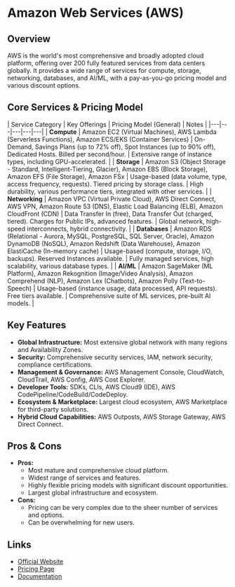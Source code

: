 # Amazon Web Services (AWS)

## Overview
AWS is the world's most comprehensive and broadly adopted cloud platform, offering over 200 fully featured services from data centers globally. It provides a wide range of services for compute, storage, networking, databases, and AI/ML, with a pay-as-you-go pricing model and various discount options.

## Core Services & Pricing Model
| Service Category | Key Offerings | Pricing Model (General) | Notes |
|---|---|---|---|---|
| **Compute** | Amazon EC2 (Virtual Machines), AWS Lambda (Serverless Functions), Amazon ECS/EKS (Container Services) | On-Demand, Savings Plans (up to 72% off), Spot Instances (up to 90% off), Dedicated Hosts. Billed per second/hour. | Extensive range of instance types, including GPU-accelerated. |
| **Storage** | Amazon S3 (Object Storage - Standard, Intelligent-Tiering, Glacier), Amazon EBS (Block Storage), Amazon EFS (File Storage), Amazon FSx | Usage-based (data volume, type, access frequency, requests). Tiered pricing by storage class. | High durability, various performance tiers, integrated with other services. |
| **Networking** | Amazon VPC (Virtual Private Cloud), AWS Direct Connect, AWS VPN, Amazon Route 53 (DNS), Elastic Load Balancing (ELB), Amazon CloudFront (CDN) | Data Transfer In (free), Data Transfer Out (charged, tiered). Charges for Public IPs, advanced features. | Global network, high-speed interconnects, hybrid connectivity. |
| **Databases** | Amazon RDS (Relational - Aurora, MySQL, PostgreSQL, SQL Server, Oracle), Amazon DynamoDB (NoSQL), Amazon Redshift (Data Warehouse), Amazon ElastiCache (In-memory cache) | Usage-based (compute, storage, I/O, backups). Reserved Instances available. | Fully managed services, high scalability, various database types. |
| **AI/ML** | Amazon SageMaker (ML Platform), Amazon Rekognition (Image/Video Analysis), Amazon Comprehend (NLP), Amazon Lex (Chatbots), Amazon Polly (Text-to-Speech) | Usage-based (instance usage, data processed, API requests). Free tiers available. | Comprehensive suite of ML services, pre-built AI models. |

## Key Features
*   **Global Infrastructure:** Most extensive global network with many regions and Availability Zones.
*   **Security:** Comprehensive security services, IAM, network security, compliance certifications.
*   **Management & Governance:** AWS Management Console, CloudWatch, CloudTrail, AWS Config, AWS Cost Explorer.
*   **Developer Tools:** SDKs, CLIs, AWS Cloud9 (IDE), AWS CodePipeline/CodeBuild/CodeDeploy.
*   **Ecosystem & Marketplace:** Largest cloud ecosystem, AWS Marketplace for third-party solutions.
*   **Hybrid Cloud Capabilities:** AWS Outposts, AWS Storage Gateway, AWS Direct Connect.

## Pros & Cons
*   **Pros:**
    *   Most mature and comprehensive cloud platform.
    *   Widest range of services and features.
    *   Highly flexible pricing models with significant discount opportunities.
    *   Largest global infrastructure and ecosystem.
*   **Cons:**
    *   Pricing can be very complex due to the sheer number of services and options.
    *   Can be overwhelming for new users.

## Links
*   [Official Website](https://aws.amazon.com/)
*   [Pricing Page](https://aws.amazon.com/pricing/)
*   [Documentation](https://docs.aws.amazon.com/)